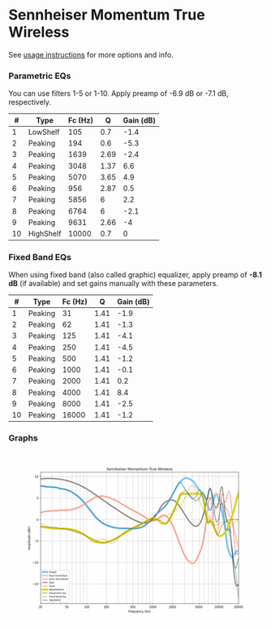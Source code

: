 # Sennheiser Momentum True Wireless
See [usage instructions](https://github.com/jaakkopasanen/AutoEq#usage) for more options and info.

### Parametric EQs
You can use filters 1-5 or 1-10. Apply preamp of -6.9 dB or -7.1 dB, respectively.

|   # | Type      |   Fc (Hz) |    Q |   Gain (dB) |
|-----|-----------|-----------|------|-------------|
|   1 | LowShelf  |       105 | 0.7  |        -1.4 |
|   2 | Peaking   |       194 | 0.6  |        -5.3 |
|   3 | Peaking   |      1639 | 2.69 |        -2.4 |
|   4 | Peaking   |      3048 | 1.37 |         6.6 |
|   5 | Peaking   |      5070 | 3.65 |         4.9 |
|   6 | Peaking   |       956 | 2.87 |         0.5 |
|   7 | Peaking   |      5856 | 6    |         2.2 |
|   8 | Peaking   |      6764 | 6    |        -2.1 |
|   9 | Peaking   |      9631 | 2.66 |        -4   |
|  10 | HighShelf |     10000 | 0.7  |         0   |

### Fixed Band EQs
When using fixed band (also called graphic) equalizer, apply preamp of **-8.1 dB** (if available) and set gains manually with these parameters.

|   # | Type    |   Fc (Hz) |    Q |   Gain (dB) |
|-----|---------|-----------|------|-------------|
|   1 | Peaking |        31 | 1.41 |        -1.9 |
|   2 | Peaking |        62 | 1.41 |        -1.3 |
|   3 | Peaking |       125 | 1.41 |        -4.1 |
|   4 | Peaking |       250 | 1.41 |        -4.5 |
|   5 | Peaking |       500 | 1.41 |        -1.2 |
|   6 | Peaking |      1000 | 1.41 |        -0.1 |
|   7 | Peaking |      2000 | 1.41 |         0.2 |
|   8 | Peaking |      4000 | 1.41 |         8.4 |
|   9 | Peaking |      8000 | 1.41 |        -2.5 |
|  10 | Peaking |     16000 | 1.41 |        -1.2 |

### Graphs
![](./Sennheiser%20Momentum%20True%20Wireless.png)

